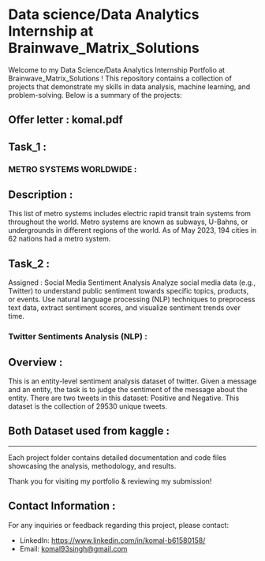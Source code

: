 #  Data science/Data Analytics Internship at Brainwave_Matrix_Solutions
Welcome to my Data Science/Data Analytics Internship Portfolio at Brainwave_Matrix_Solutions ! This repository contains a collection of projects that demonstrate my skills in data analysis, machine learning, and problem-solving. Below is a summary of the projects:
## Offer letter : komal.pdf

## Task_1 :
### METRO SYSTEMS WORLDWIDE :
## Description :
This list of metro systems includes electric rapid transit train systems from throughout the world. Metro systems are known as subways, U-Bahns, or undergrounds in different regions of the world. As of May 2023, 194 cities in 62 nations had a metro system.

## Task_2 :
Assigned : Social Media Sentiment Analysis Analyze social media data (e.g., Twitter) to understand public sentiment towards specific topics, products, or events. Use natural language processing (NLP) techniques to preprocess text data, extract sentiment scores, and visualize sentiment trends over time.
### Twitter Sentiments Analysis (NLP) :
## Overview :
This is an entity-level sentiment analysis dataset of twitter. Given a message and an entity, the task is to judge the sentiment of the message about the entity. There are two tweets in this dataset: Positive and Negative.
This dataset is the collection of 29530 unique tweets.

## Both Dataset used from kaggle :
---
Each project folder contains detailed documentation and code files showcasing the analysis, methodology, and results.

Thank you for visiting my portfolio & reviewing my submission!

## Contact Information : 
For any inquiries or feedback regarding this project, please contact:

- LinkedIn: https://www.linkedin.com/in/komal-b61580158/
- Email: komal93singh@gmail.com

